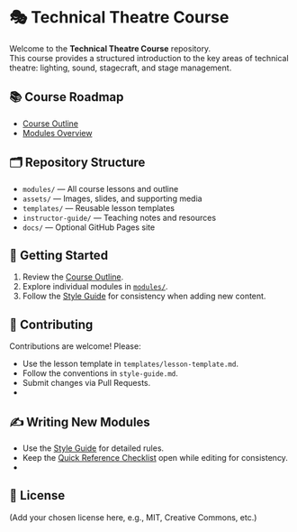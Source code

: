# 🎭 Technical Theatre Course

Welcome to the **Technical Theatre Course** repository.  
This course provides a structured introduction to the key areas of technical theatre: lighting, sound, stagecraft, and stage management.

## 📚 Course Roadmap
- [Course Outline](modules/00-course-outline.md)
- [Modules Overview](modules/README.md)

## 🗂 Repository Structure
- `modules/` — All course lessons and outline
- `assets/` — Images, slides, and supporting media
- `templates/` — Reusable lesson templates
- `instructor-guide/` — Teaching notes and resources
- `docs/` — Optional GitHub Pages site

## 🚀 Getting Started
1. Review the [Course Outline](modules/00-course-outline.md).
2. Explore individual modules in [`modules/`](modules/README.md).
3. Follow the [Style Guide](style-guide.md) for consistency when adding new content.

## 🤝 Contributing
Contributions are welcome! Please:
- Use the lesson template in `templates/lesson-template.md`.
- Follow the conventions in `style-guide.md`.
- Submit changes via Pull Requests.
- 
## ✍️ Writing New Modules
- Use the [Style Guide](style-guide.md) for detailed rules.
- Keep the [Quick Reference Checklist](style-checklist.md) open while editing for consistency.
- 
## 📄 License
(Add your chosen license here, e.g., MIT, Creative Commons, etc.)
